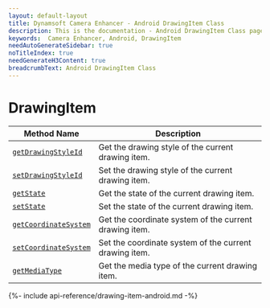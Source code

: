 ```yaml
---
layout: default-layout
title: Dynamsoft Camera Enhancer - Android DrawingItem Class
description: This is the documentation - Android DrawingItem Class page of Dynamsoft Camera Enhancer.
keywords:  Camera Enhancer, Android, DrawingItem
needAutoGenerateSidebar: true
noTitleIndex: true
needGenerateH3Content: true
breadcrumbText: Android DrawingItem Class
---
```


# DrawingItem

| Method Name | Description |
| ----------- | ----------- |
| [`getDrawingStyleId`](#getdrawingstyleid) | Get the drawing style of the current drawing item. |
| [`setDrawingStyleId`](#setdrawingstyleid) | Set the drawing style of the current drawing item. |
| [`getState`](#getstate) | Get the state of the current drawing item. |
| [`setState`](#setstate) | Set the state of the current drawing item. |
| [`getCoordinateSystem`](#getcoordinatesystem) | Get the coordinate system of the current drawing item. |
| [`setCoordinateSystem`](#setcoordinatesystem) | Set the coordinate system of the current drawing item. |
| [`getMediaType`](#getmediatype) | Get the media type of the current drawing item. |

{%- include api-reference/drawing-item-android.md -%}
